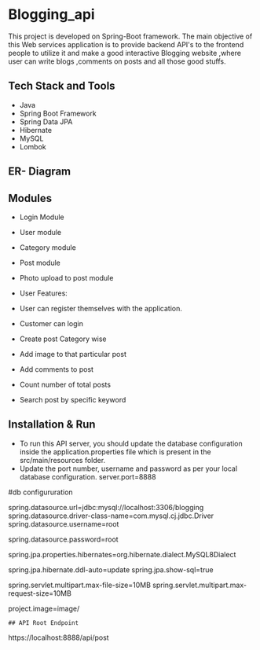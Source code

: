 # Blogging_api

This project is developed on  Spring-Boot framework. The main objective of this Web services application is to provide backend API's to the frontend people to utilize it and make a good interactive Blogging website ,where user can write blogs ,comments on posts and all those good stuffs.


## Tech Stack and Tools
- Java
- Spring Boot Framework
- Spring Data JPA
- Hibernate
- MySQL
- Lombok

## ER- Diagram


## Modules
- Login Module
- User module
- Category module
- Post module
- Photo upload to post module


- User Features:
 - User can register themselves with the application.
 - Customer can login 
 - Create post Category wise
 - Add image to that particular post
 - Add comments to post
 - Count number of total posts
 - Search post by specific keyword
  
## Installation & Run
- To run this API server, you should update the database configuration inside the application.properties file which is present in the src/main/resources folder.
- Update the port number, username and password as per your local database configuration.
server.port=8888

#db configururation

spring.datasource.url=jdbc:mysql://localhost:3306/blogging
spring.datasource.driver-class-name=com.mysql.cj.jdbc.Driver
spring.datasource.username=root

spring.datasource.password=root

spring.jpa.properties.hibernates=org.hibernate.dialect.MySQL8Dialect



spring.jpa.hibernate.ddl-auto=update
spring.jpa.show-sql=true

spring.servlet.multipart.max-file-size=10MB
spring.servlet.multipart.max-request-size=10MB

project.image=image/
```
## API Root Endpoint
```
https://localhost:8888/api/post
```



